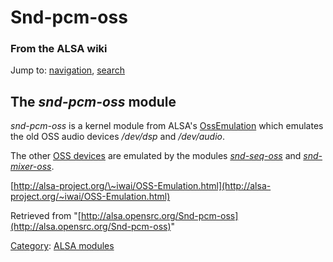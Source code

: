Snd-pcm-oss
===========

### From the ALSA wiki

Jump to: [navigation](#mw-head), [search](#p-search)

The *snd-pcm-oss* module
------------------------

*snd-pcm-oss* is a kernel module from ALSA's
[OssEmulation](/OssEmulation "OssEmulation") which emulates the old OSS
audio devices */dev/dsp* and */dev/audio*.

The other [OSS devices](/OSS_device "OSS device") are emulated by the
modules *[snd-seq-oss](/Snd-seq-oss "Snd-seq-oss")* and
*[snd-mixer-oss](/Snd-mixer-oss "Snd-mixer-oss")*.

[http://alsa-project.org/\~iwai/OSS-Emulation.html](http://alsa-project.org/~iwai/OSS-Emulation.html)

Retrieved from
"[http://alsa.opensrc.org/Snd-pcm-oss](http://alsa.opensrc.org/Snd-pcm-oss)"

[Category](/Special:Categories "Special:Categories"): [ALSA
modules](/Category:ALSA_modules "Category:ALSA modules")

